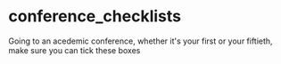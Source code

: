 # conference_checklists
Going to an acedemic conference, whether it's your first or your fiftieth, make sure you can tick these boxes
